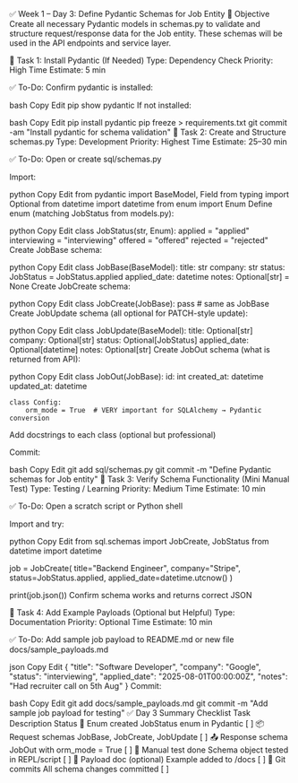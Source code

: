 ✅ Week 1 – Day 3: Define Pydantic Schemas for Job Entity
🎯 Objective
Create all necessary Pydantic models in schemas.py to validate and structure request/response data for the Job entity. These schemas will be used in the API endpoints and service layer.

📌 Task 1: Install Pydantic (If Needed)
Type: Dependency Check
Priority: High
Time Estimate: 5 min

✅ To-Do:
 Confirm pydantic is installed:

bash
Copy
Edit
pip show pydantic
 If not installed:

bash
Copy
Edit
pip install pydantic
pip freeze > requirements.txt
git commit -am "Install pydantic for schema validation"
📌 Task 2: Create and Structure schemas.py
Type: Development
Priority: Highest
Time Estimate: 25–30 min

✅ To-Do:
 Open or create sql/schemas.py

 Import:

python
Copy
Edit
from pydantic import BaseModel, Field
from typing import Optional
from datetime import datetime
from enum import Enum
 Define enum (matching JobStatus from models.py):

python
Copy
Edit
class JobStatus(str, Enum):
    applied = "applied"
    interviewing = "interviewing"
    offered = "offered"
    rejected = "rejected"
 Create JobBase schema:

python
Copy
Edit
class JobBase(BaseModel):
    title: str
    company: str
    status: JobStatus = JobStatus.applied
    applied_date: datetime
    notes: Optional[str] = None
 Create JobCreate schema:

python
Copy
Edit
class JobCreate(JobBase):
    pass  # same as JobBase
 Create JobUpdate schema (all optional for PATCH-style update):

python
Copy
Edit
class JobUpdate(BaseModel):
    title: Optional[str]
    company: Optional[str]
    status: Optional[JobStatus]
    applied_date: Optional[datetime]
    notes: Optional[str]
 Create JobOut schema (what is returned from API):

python
Copy
Edit
class JobOut(JobBase):
    id: int
    created_at: datetime
    updated_at: datetime

    class Config:
        orm_mode = True  # VERY important for SQLAlchemy → Pydantic conversion
 Add docstrings to each class (optional but professional)

 Commit:

bash
Copy
Edit
git add sql/schemas.py
git commit -m "Define Pydantic schemas for Job entity"
📌 Task 3: Verify Schema Functionality (Mini Manual Test)
Type: Testing / Learning
Priority: Medium
Time Estimate: 10 min

✅ To-Do:
 Open a scratch script or Python shell

 Import and try:

python
Copy
Edit
from sql.schemas import JobCreate, JobStatus
from datetime import datetime

job = JobCreate(
    title="Backend Engineer",
    company="Stripe",
    status=JobStatus.applied,
    applied_date=datetime.utcnow()
)

print(job.json())
 Confirm schema works and returns correct JSON

📌 Task 4: Add Example Payloads (Optional but Helpful)
Type: Documentation
Priority: Optional
Time Estimate: 10 min

✅ To-Do:
 Add sample job payload to README.md or new file docs/sample_payloads.md

json
Copy
Edit
{
  "title": "Software Developer",
  "company": "Google",
  "status": "interviewing",
  "applied_date": "2025-08-01T00:00:00Z",
  "notes": "Had recruiter call on 5th Aug"
}
 Commit:

bash
Copy
Edit
git add docs/sample_payloads.md
git commit -m "Add sample job payload for testing"
✅ Day 3 Summary Checklist
Task	Description	Status
🧩 Enum created	JobStatus enum in Pydantic	[ ]
📦 Request schemas	JobBase, JobCreate, JobUpdate	[ ]
📤 Response schema	JobOut with orm_mode = True	[ ]
🧪 Manual test done	Schema object tested in REPL/script	[ ]
📝 Payload doc (optional)	Example added to /docs	[ ]
📘 Git commits	All schema changes committed	[ ]